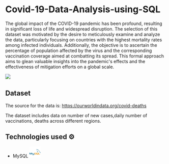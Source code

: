 # Covid-19-Data-Analysis-using-SQL


The global impact of the COVID-19 pandemic has been profound, resulting in significant loss of life and widespread disruption. The selection of this dataset was motivated by the desire to meticulously examine and analyze the data, particularly focusing on countries with the highest mortality rates among infected individuals. Additionally, the objective is to ascertain the percentage of population affected by the virus and the corresponding vaccination coverage aimed at combatting its spread. This formal approach aims to glean valuable insights into the pandemic's effects and the effectiveness of mitigation efforts on a global scale.

<img src="https://d.newsweek.com/en/full/2312119/covid-evolution.png?w=1600&h=900&q=88&f=f5fb873dbdfd386fd9a26c6e23a73efd">

## Dataset
The source for the data is: https://ourworldindata.org/covid-deaths

The dataset includes data on number of new cases,daily number of vaccinations, deaths across different regions.

## Technologies used ⚙️

* <p> MySQL <img src="https://raw.githubusercontent.com/devicons/devicon/master/icons/mysql/mysql-original-wordmark.svg" alt="mysql" width="35" height="35"/> </p>   


